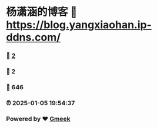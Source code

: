 # 杨潇涵的博客 :link: https://blog.yangxiaohan.ip-ddns.com/ 
### :page_facing_up: [2](https://blog.yangxiaohan.ip-ddns.com//tag.html) 
### :speech_balloon: 2 
### :hibiscus: 646 
### :alarm_clock: 2025-01-05 19:54:37 
### Powered by :heart: [Gmeek](https://github.com/Meekdai/Gmeek)
